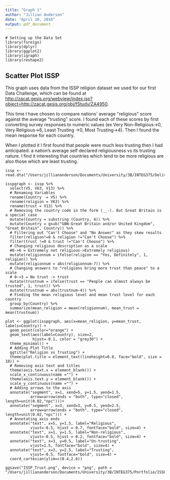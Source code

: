 ```yaml
---
title: "Graph 1"
author: "Jillian Anderson"
date: "April 10, 2016"
output: pdf_document
---
```


```{R setup, include=FALSE}
# Setting up the Data Set
library(foreign)
library(dplyr)
library(ggplot2)
library(igraph)
library(reshape2)
```

## Scatter Plot ISSP    

This graph uses data from the ISSP religion dataset we used for our first Data Challenge, which can be found at http://zacat.gesis.org/webview/index.jsp?object=http://zacat.gesis.org/obj/fStudy/ZA4950.   

This time I have chosen to compare nations' average "religious" score against the average "trusting" score. I found each of these scores by first converting survey responses to numeric values (ex Very Non-Religious->0, Very Religious->6, Least Trusting ->0, Most Trusting->4). Then I found the mean response for each country.   

When I plotted it I first found that people were much less trusting then I had anticipated. a nation’s average self declared religiousness vs its trusting nature. I find it interesting that countries which tend to be more religious are also those which are least trusting.   

```{R, outer=TRUE, fig.width=8.5, fig.height=6}
issp <- read.dta("/Users/jilliananderson/Documents/University/3B/INTEG375/Deliverables/DV01/GESISReligion.dta")

isspgraph <- issp %>%
  select(V5, V63, V13) %>%
  # Renaming Variables
  rename(Country  = V5) %>%
  rename(religion = V63) %>%
  rename(trust = V13) %>%
  # Removing the country code in the form (__-). But Great Britain is a special case
  mutate(Country = substring (Country, 4)) %>%
  mutate(Country = gsub("GBN-Great Britain and/or United Kingdom", "Great Britain", Country)) %>%
  # Filtering out "Can't Choose" and "No Answer" as they skew results
  filter(religion!=0 & religion !="Can't Choose") %>%
  filter(trust !=0 & trust !="Can't Choose") %>%
  # Changing religious description as a scale 
  #0->6 = Extremely not religious->Extremely religious)
  mutate(religionnum = ifelse(religion == "Yes, Definitely", 1, religion)) %>%
  mutate(religionnum = abs(religionnum-7)) %>%
  # Changing answers to "religions bring more trust than peace" to a scale
  # 0->3 = No trust -> trust
  mutate(trustnum = ifelse(trust == "People can almost always be trusted", 1, trust)) %>%
  mutate(trustnum = abs(trustnum-4)) %>%
  # Finding the mean religious level and mean trust level for each country
  group_by(Country) %>%
  summarize(mean_religion = mean(religionnum), mean_trust = mean(trustnum))

plot <- ggplot(isspgraph, aes(x=mean_religion, y=mean_trust, labels=Country)) +
  geom_point(color="orange") + 
  geom_text(aes(label=Country), size=2, 
            hjust=-0.1, color = "grey30") +
  theme_minimal() + 
  # Adding Plot Title
  ggtitle("Religion vs Trusting") + 
  theme(plot.title = element_text(lineheight=0.8, face="bold", size = 18)) + 
  # Removing axis text and titles
  theme(axis.text.x = element_blank()) +
  scale_x_continuous(name ="") + 
  theme(axis.text.y = element_blank()) + 
  scale_y_continuous(name ="") + 
  # Adding arrows to the axis
  annotate("segment", x=1, xend=5, y=1.5, yend=1.5, 
           arrow=arrow(ends = "both", type="closed", length=unit(0.02,"npc")))+ 
  annotate("segment", x=3, xend=3, y=0.5, yend=2.5, 
           arrow=arrow(ends = "both", type="closed", length=unit(0.02,"npc"))) + 
  # Annotating axis ends
  annotate("text", x=5, y=1.5, label="Religious", 
           vjust=-0.5, hjust = 0.7, fontface="bold", size=4) + 
  annotate("text", x=1, y=1.5, label="Non-religious", 
           vjust=-0.5, hjust = 0.2, fontface="bold", size=4) + 
  annotate("text", x=3, y=0.5, label="Un-trusting", 
           vjust=1.5, fontface="bold", size=4) + 
  annotate("text", x=3, y=2.5, label="Trusting", 
           vjust=-0.5, fontface="bold", size=4) + 
  coord_cartesian(ylim=c(0.4,2.6))

ggsave("ISSP_Trust.png", device = "png", path = "/Users/jilliananderson/Documents/University/3B/INTEG375/Portfolio/ISSP")

```
